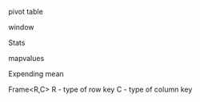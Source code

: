 pivot table

window

Stats

mapvalues

Expending mean

Frame<R,C>
R - type of row key
C - type of column key
